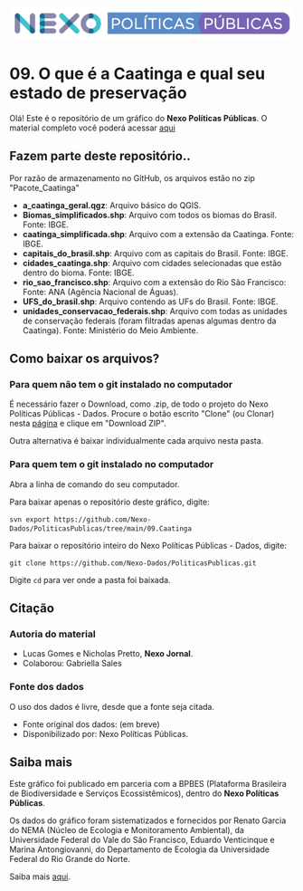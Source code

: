 <img src='https://github.com/Nexo-Dados/PoliticasPublicas/blob/main/nexopp_logofull-cor2.png'>

# 09. O que é a Caatinga e qual seu estado de preservação

Olá! Este é o repositório de um gráfico do **Nexo Políticas Públicas**. O material completo você poderá acessar [aqui](https://pp.nexojornal.com.br/Dados/2021/09/20/O-que-%C3%A9-a-Caatinga-e-seu-estado-de-preserva%C3%A7%C3%A3o?posicao-home-esquerda=4)

## Fazem parte deste repositório..

Por razão de armazenamento no GitHub, os arquivos estão no zip "Pacote_Caatinga"

* **a_caatinga_geral.qgz**: Arquivo básico do QGIS.
* **Biomas_simplificados.shp**: Arquivo com todos os biomas do Brasil. Fonte: IBGE.
* **caatinga_simplificada.shp**: Arquivo com a extensão da Caatinga. Fonte: IBGE.
* **capitais_do_brasil.shp**: Arquivo com as capitais do Brasil. Fonte: IBGE.
* **cidades_caatinga.shp**: Arquivo com cidades selecionadas que estão dentro do bioma. Fonte: IBGE.
* **rio_sao_francisco.shp**: Arquivo com a extensão do Rio São Francisco: Fonte: ANA (Agência Nacional de Águas).
* **UFS_do_brasil.shp**: Arquivo contendo as UFs do Brasil. Fonte: IBGE.
* **unidades_conservacao_federais.shp**: Arquivo com todas as unidades de conservação federais (foram filtradas apenas algumas dentro da Caatinga). Fonte: Ministério do Meio Ambiente.


## Como baixar os arquivos?

### Para quem não tem o git instalado no computador

É necessário fazer o Download, como .zip, de todo o projeto do Nexo Políticas Públicas - Dados. Procure o botão escrito "Clone" (ou Clonar) nesta [página](https://github.com/Nexo-Dados/PoliticasPublicas) e clique em "Download ZIP".

Outra alternativa é baixar individualmente cada arquivo nesta pasta.

### Para quem tem o git instalado no computador


Abra a linha de comando do seu computador.

Para baixar apenas o repositório deste gráfico, digite:

```
svn export https://github.com/Nexo-Dados/PoliticasPublicas/tree/main/09.Caatinga
```

Para baixar o repositório inteiro do Nexo Políticas Públicas - Dados, digite:

```
git clone https://github.com/Nexo-Dados/PoliticasPublicas.git
```

Digite `cd` para ver onde a pasta foi baixada.

## Citação

### Autoria do material

* Lucas Gomes e Nicholas Pretto, **Nexo Jornal**.
* Colaborou: Gabriella Sales

### Fonte dos dados

O uso dos dados é livre, desde que a fonte seja citada.

* Fonte original dos dados: (em breve)
* Disponibilizado por: Nexo Políticas Públicas.

## Saiba mais

Este gráfico foi publicado em parceria com a BPBES (Plataforma Brasileira de Biodiversidade e Serviços Ecossistêmicos), dentro do **Nexo Políticas Públicas**. 

Os dados do gráfico foram sistematizados e fornecidos por Renato Garcia do NEMA (Núcleo de Ecologia e Monitoramento Ambiental), da Universidade Federal do Vale do São Francisco, Eduardo Venticinque e Marina Antongiovanni, do Departamento de Ecologia da Universidade Federal do Rio Grande do Norte.

Saiba mais [aqui](https://pp.nexojornal.com.br/sobre/Sobre-o-Nexo-Pol%C3%ADticas-P%C3%BAblicas).
